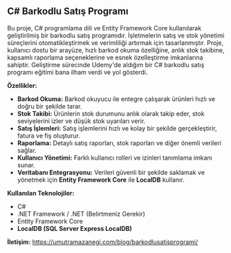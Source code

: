 ## C# Barkodlu Satış Programı

Bu proje, C# programlama dili ve Entity Framework Core kullanılarak geliştirilmiş bir barkodlu satış programıdır. İşletmelerin satış ve stok yönetimi süreçlerini otomatikleştirmek ve verimliliği artırmak için tasarlanmıştır. Proje, kullanıcı dostu bir arayüze, hızlı barkod okuma özelliğine, anlık stok takibine, kapsamlı raporlama seçeneklerine ve esnek özelleştirme imkanlarına sahiptir. Geliştirme sürecinde Udemy'de aldığım bir C# barkodlu satış programı eğitimi bana ilham verdi ve yol gösterdi.

**Özellikler:**

* **Barkod Okuma:** Barkod okuyucu ile entegre çalışarak ürünleri hızlı ve doğru bir şekilde tarar.
* **Stok Takibi:** Ürünlerin stok durumunu anlık olarak takip eder, stok seviyelerini izler ve düşük stok uyarıları verir.
* **Satış İşlemleri:** Satış işlemlerini hızlı ve kolay bir şekilde gerçekleştirir, fatura ve fiş oluşturur.
* **Raporlama:** Detaylı satış raporları, stok raporları ve diğer önemli verileri sağlar.
* **Kullanıcı Yönetimi:** Farklı kullanıcı rolleri ve izinleri tanımlama imkanı sunar.
* **Veritabanı Entegrasyonu:** Verileri güvenli bir şekilde saklamak ve yönetmek için **Entity Framework Core** ile **LocalDB** kullanır.

**Kullanılan Teknolojiler:**

* C#
* .NET Framework / .NET (Belirtmeniz Gerekir)
* Entity Framework Core
* **LocalDB (SQL Server Express LocalDB)**

**İletişim:**
https://umutramazanegi.com/blog/barkodlusatisprogrami/
